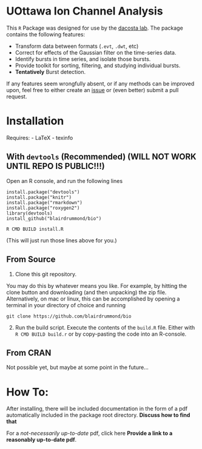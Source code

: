 # UOttawa Ion Channel Analysis

This `R` Package was designed for use by the [dacosta lab](http://www.dacosta.net/). The package contains the following features:

- Transform data between formats (`.evt`, `.dwt`, etc)
- Correct for effects of the Gaussian filter on the time-series data.
- Identify bursts in time series, and isolate those bursts.
- Provide toolkit for sorting, filtering, and studying individual bursts.
- **Tentatively** Burst detection.

If any features seem wrongfully absent, or if any methods can be improved upon, feel free to either create an [issue](https://github.com/blairdrummond/bio/issues) or (even better) submit a pull request.

# Installation

Requires:
	- LaTeX
	- texinfo


## With `devtools` (Recommended) (**WILL NOT WORK UNTIL REPO IS PUBLIC!!!**)

Open an R console, and run the following lines

```{.R}
install.package("devtools")
install.package("knitr")
install.package("rmarkdown")
install.package("roxygen2")
library(devtools)
install_github("blairdrummond/bio")
```

~~~
R CMD BUILD install.R
~~~

(This will just run those lines above for you.)

## From Source 

1. Clone this git repository. 

You may do this by whatever means you like. For example, by hitting the clone button and downloading (and then unpacking) the zip file. Alternatively, on mac or linux, this can be accomplished by opening a terminal in your directory of choice and running 

```
git clone https://github.com/blairdrummond/bio
```

2. Run the build script.
Execute the contents of the `build.R` file. Either with `R CMD BUILD build.r` or by copy-pasting the code into an R-console.



## From CRAN

Not possible yet, but maybe at some point in the future...

# How To:

After installing, there will be included documentation in the form of a pdf automatically included in the package root directory. **Discuss how to find that**

For a *not-necessarily up-to-date* pdf, click here **Provide a link to a reasonably up-to-date pdf**.


